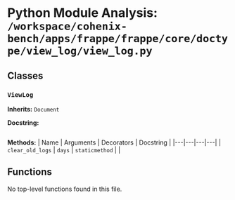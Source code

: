 # Python Module Analysis: `/workspace/cohenix-bench/apps/frappe/frappe/core/doctype/view_log/view_log.py`

## Classes

### `ViewLog`
**Inherits:** `Document`


**Docstring:**
```

```

**Methods:**
| Name | Arguments | Decorators | Docstring |
|---|---|---|---|
| `clear_old_logs` | `days` | `staticmethod` |  |





## Functions

No top-level functions found in this file.
